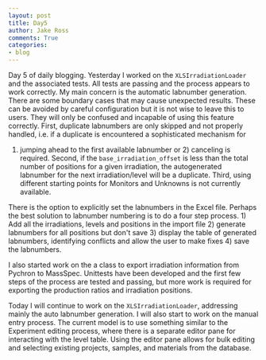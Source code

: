 ```yaml
---
layout: post
title: Day5
author: Jake Ross
comments: True
categories: 
- blog 
---
```


<!--========================== Blog =========================-->
Day 5 of daily blogging. Yesterday I worked on the ``XLSIrradiationLoader`` and the associated tests. All tests are
passing and the process appears to work correctly.  My main concern is the automatic labnumber generation. There are
some boundary cases that  may cause unexpected results. These can be avoided by careful configuration but it is  not
wise to leave this to users. They will only be confused and incapable of using this feature  correctly. First, duplicate
labnumbers are only skipped and not properly handled, i.e. if a duplicate is  encountered a sophisticated mechanism for
1) jumping ahead to the first available labnumber or 2) canceling  is required. Second, if the
``base_irradiation_offset`` is less than the total number of positions for  a given irradiation, the autogenerated
labnumber for the next irradiation/level will be a duplicate. Third, using different starting points for Monitors and
Unknowns is not currently available.

There is the option to explicitly set the labnumbers in the Excel file. Perhaps the best solution to labnumber numbering
is to do a four step process. 1) Add all the irradiations, levels and positions in the import file 2) generate
labnumbers for all positions but don't save 3) display the table of generated labnumbers, identifying conflicts and
allow the user to make fixes 4) save the labnumbers. 

I also started work on the a class to export irradiation information from Pychron to MassSpec. Unittests have been 
developed and the first few steps of the process are tested and passing, but more work is required for  exporting the
production ratios and irradiation positions.

Today I will continue to work on the ``XLSIrradiationLoader``, addressing mainly the auto labnumber generation. I will
also start to work on the manual entry process. The current model is to use something similar to the  Experiment editing
process, where there is a separate editor pane for interacting with the level table. Using  the editor pane allows for
bulk editing and selecting existing projects, samples, and materials from the database.
<!--=========================== EOF =========================-->